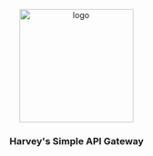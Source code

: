 <div align="center">
  <p>
    <img src="https://harvey-image.oss-cn-hangzhou.aliyuncs.com/telegram.png" alt="logo" width="200" height="auto"/>
  </p>
  <h3>Harvey's Simple API Gateway</h3>
</div>

